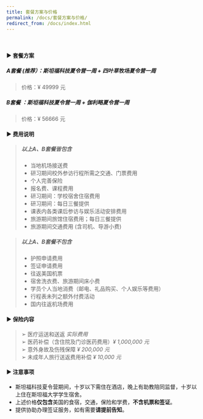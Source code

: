 ```yaml
---
title: 套餐方案与价格
permalink: /docs/套餐方案与价格/
redirect_from: /docs/index.html
---
```


<br>

#### ▶︎ 套餐方案
##### A套餐 (**推荐**）：斯坦福科技夏令营一周 + 四叶草牧场夏令营一周

> 价格：¥ 49999 元


##### B套餐 ：斯坦福科技夏令营一周 + 伽利略夏令营一周


> 价格：¥ 56666 元

#### ▶︎ 费用说明

> ##### 以上A、B套餐皆包含
> * 当地机场接送费
> * 研习期间校外参访行程所需之交通、门票费用
> * 个人完善保险
> * 报名费、课程费用
> * 研习期间：学校宿舍住宿费用
> * 研习期间：每日三餐提供
> * 课表内各类课后参访与娱乐活动安排费用
> * 旅游期间旅馆住宿费用；每日三餐提供
> * 旅游期间交通费用 (含司机、导游小费)

> ##### 以上A、B套餐**不包含**
> * 护照申请费用
> * 签证申请费用
> * 往返美国机票
> * 宿舍洗衣费、旅游期间床小费
> * 学员个人当地消费（邮电、礼品购买、个人娱乐等费用）
> * 行程表未列之额外付费活动
> * 国内往返机场费用

#### ▶︎ 保险内容
> ➢ 医疗运送和送返 *实际费用* <br>
> ➢ 医药补偿（含住院及门诊医药费用）*¥ 1,000,000 元* <br>
> ➢ 意外身故及伤残保障 *¥ 200,000 元* <br>
> ➢ 未成年人旅行送返费用补偿 *¥ 10,000 元* <br>

#### ▶︎ 注意事项
* 斯坦福科技夏令营期间，十岁以下需住在酒店，晚上有助教陪同监督，十岁以上住在斯坦福大学学生宿舍。
* 上述价格**仅包含**美国的食宿，交通，保险和学费，**不含机票和签证**。
* 提供协助办理签证服务，如有需要**请提前告知**。


